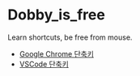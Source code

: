 # Dobby_is_free

Learn shortcuts, be free from mouse.

- [Google Chrome 단축키](https://support.google.com/chrome/answer/157179?hl=ko)
- [VSCode 단축키](https://demun.github.io/vscode-tutorial/shortcuts/)
